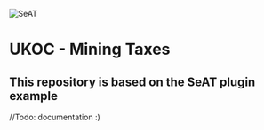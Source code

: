 ![SeAT](http://i.imgur.com/aPPOxSK.png)
# UKOC - Mining Taxes

## This repository is based on the SeAT plugin example
//Todo: documentation :)
